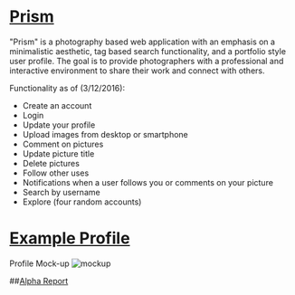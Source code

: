 # [Prism](https://prismphotoapp.herokuapp.com/)

"Prism" is a photography based web application with an emphasis on a minimalistic aesthetic, tag based search functionality, and a portfolio style user profile. The goal is to provide photographers with a professional and interactive environment to share their work and connect with others. 

Functionality as of (3/12/2016):
- Create an account
- Login
- Update your profile
- Upload images from desktop or smartphone
- Comment on pictures
- Update picture title
- Delete pictures
- Follow other uses
- Notifications when a user follows you or comments on your picture
- Search by username
- Explore (four random accounts)

# [Example Profile](https://prismphotoapp.herokuapp.com/user/tyler)
Profile Mock-up
![mockup](http://i.imgur.com/TnfgiFU.jpg)

##[Alpha Report](https://docs.google.com/document/d/1vcXeMEs_hqqlxByJhzctMlrp-YNuRkbhEA0rM7DAP3M/edit?usp=sharing)
